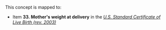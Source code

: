 This concept is mapped to:
* Item **33. Mother's weight at delivery** in the *[U.S. Standard Certificate of Live Birth (rev. 2003)](https://www.cdc.gov/nchs/data/dvs/birth11-03final-ACC.pdf)*